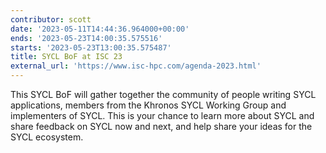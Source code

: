 ```yaml
---
contributor: scott
date: '2023-05-11T14:44:36.964000+00:00'
ends: '2023-05-23T14:00:35.575516'
starts: '2023-05-23T13:00:35.575487'
title: SYCL BoF at ISC 23
external_url: 'https://www.isc-hpc.com/agenda-2023.html'
---
```


This SYCL BoF will gather together the community of people writing SYCL applications, members from the Khronos SYCL
Working Group and implementers of SYCL. This is your chance to learn more about SYCL and share feedback on SYCL now and
next, and help share your ideas for the SYCL ecosystem.   
